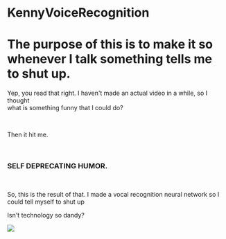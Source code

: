 # KennyVoiceRecognition

<h1>The purpose of this is to make it so whenever I talk something tells me to shut up.</h1>

<p>Yep, you read that right. I haven't made an actual video in a while, so I thought<br>what is something funny that I could do?</p>
<br>
<p>Then it hit me.</p>
<br>
<h3>SELF DEPRECATING HUMOR.</h3>
<br>
<p>So, this is the result of that. I made a vocal recognition neural network so I could tell myself to shut up</p>

<p>Isn't technology so dandy?</p>


<img src="C:\Users\kenny\OneDrive\Desktop\ShutUpKennyBot\Signature2.jpg">
